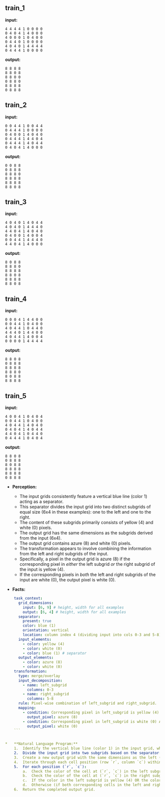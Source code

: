 
## train_1

**input:**
```
4 4 4 4 1 0 0 0 0
0 4 0 4 1 4 0 0 0
4 0 0 0 1 0 4 0 0
0 4 4 0 1 0 0 0 0
4 0 4 0 1 4 4 4 4
0 4 4 4 1 0 0 0 0
```


**output:**
```
8 8 8 8
8 8 0 8
8 8 0 0
0 8 8 0
8 8 8 8
0 8 8 8
```


## train_2

**input:**
```
0 0 4 4 1 0 0 4 4
0 4 4 4 1 0 0 0 0
0 4 0 0 1 4 0 4 0
0 4 4 4 1 4 4 0 4
0 4 4 4 1 4 0 4 4
0 4 0 4 1 4 0 0 0
```


**output:**
```
0 0 8 8
0 8 8 8
8 8 8 0
8 8 8 8
8 8 8 8
8 8 0 8
```


## train_3

**input:**
```
4 0 4 0 1 4 0 4 4
4 0 4 0 1 4 4 4 0
4 4 0 4 1 4 0 4 0
0 4 0 0 1 4 0 0 4
0 0 4 4 1 4 4 4 0
4 4 0 4 1 4 0 0 0
```


**output:**
```
8 0 8 8
8 8 8 0
8 8 8 8
8 8 0 8
8 8 8 8
8 8 0 8
```


## train_4

**input:**
```
0 0 0 4 1 4 4 0 0
0 0 4 4 1 0 4 0 0
4 0 4 4 1 0 4 4 0
4 4 4 0 1 4 4 0 0
4 0 4 4 1 4 0 0 4
0 0 0 0 1 4 4 4 4
```


**output:**
```
8 8 0 8
0 8 8 8
8 8 8 8
8 8 8 0
8 0 8 8
8 8 8 8
```


## train_5

**input:**
```
4 0 0 4 1 0 4 0 4
0 0 4 4 1 0 4 0 0
4 0 4 4 1 4 0 4 0
0 4 0 4 1 4 0 4 4
4 4 0 4 1 0 4 4 0
0 4 4 4 1 0 4 0 4
```


**output:**
```
8 8 0 8
0 8 8 8
8 0 8 8
8 8 8 8
8 8 8 8
0 8 8 8
```

*   **Perception:**
    *   The input grids consistently feature a vertical blue line (color 1) acting as a separator.
    *   This separator divides the input grid into two distinct subgrids of equal size (6x4 in these examples): one to the left and one to the right.
    *   The content of these subgrids primarily consists of yellow (4) and white (0) pixels.
    *   The output grid has the same dimensions as the subgrids derived from the input (6x4).
    *   The output grid contains azure (8) and white (0) pixels.
    *   The transformation appears to involve combining the information from the left and right subgrids of the input.
    *   Specifically, a pixel in the output grid is azure (8) if the corresponding pixel in *either* the left subgrid *or* the right subgrid of the input is yellow (4).
    *   If the corresponding pixels in *both* the left and right subgrids of the input are white (0), the output pixel is white (0).

*   **Facts:**
    
```yaml
    task_context:
      grid_dimensions:
        input: [6, 9] # height, width for all examples
        output: [6, 4] # height, width for all examples
      separator:
        present: true
        color: blue (1)
        orientation: vertical
        location: column index 4 (dividing input into cols 0-3 and 5-8)
      input_elements:
        - color: yellow (4)
        - color: white (0)
        - color: blue (1) # separator
      output_elements:
        - color: azure (8)
        - color: white (0)
    transformation:
      type: merge/overlay
      input_decomposition:
        - name: left_subgrid
          columns: 0-3
        - name: right_subgrid
          columns: 5-8
      rule: Pixel-wise combination of left_subgrid and right_subgrid.
      mapping:
        - condition: Corresponding pixel in left_subgrid is yellow (4) OR corresponding pixel in right_subgrid is yellow (4)
          output_pixel: azure (8)
        - condition: Corresponding pixel in left_subgrid is white (0) AND corresponding pixel in right_subgrid is white (0)
          output_pixel: white (0)
    ```


*   **Natural Language Program:**
    1.  Identify the vertical blue line (color 1) in the input grid, which acts as a separator.
    2.  Divide the input grid into two subgrids based on the separator: the "left subgrid" (columns to the left of the separator) and the "right subgrid" (columns to the right of the separator).
    3.  Create a new output grid with the same dimensions as the left (or right) subgrid.
    4.  Iterate through each cell position (row `r`, column `c`) within the dimensions of the subgrids.
    5.  For each position (`r`, `c`):
        a.  Check the color of the cell at (`r`, `c`) in the left subgrid.
        b.  Check the color of the cell at (`r`, `c`) in the right subgrid.
        c.  If the color in the left subgrid is yellow (4) OR the color in the right subgrid is yellow (4), set the color of the cell at (`r`, `c`) in the output grid to azure (8).
        d.  Otherwise (if both corresponding cells in the left and right subgrids are white (0)), set the color of the cell at (`r`, `c`) in the output grid to white (0).
    6.  Return the completed output grid.
